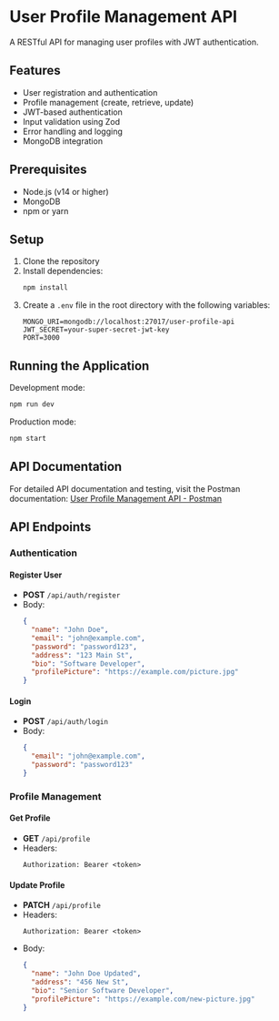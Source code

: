 # User Profile Management API

A RESTful API for managing user profiles with JWT authentication.

## Features

- User registration and authentication
- Profile management (create, retrieve, update)
- JWT-based authentication
- Input validation using Zod
- Error handling and logging
- MongoDB integration

## Prerequisites

- Node.js (v14 or higher)
- MongoDB
- npm or yarn

## Setup

1. Clone the repository
2. Install dependencies:
   ```bash
   npm install
   ```
3. Create a `.env` file in the root directory with the following variables:
   ```
   MONGO_URI=mongodb://localhost:27017/user-profile-api
   JWT_SECRET=your-super-secret-jwt-key
   PORT=3000
   ```

## Running the Application

Development mode:
```bash
npm run dev
```

Production mode:
```bash
npm start
```

## API Documentation

For detailed API documentation and testing, visit the Postman documentation:
[User Profile Management API - Postman](https://documenter.getpostman.com/view/42804519/2sB2cRCPSQ)

## API Endpoints

### Authentication

#### Register User
- **POST** `/api/auth/register`
- Body:
  ```json
  {
    "name": "John Doe",
    "email": "john@example.com",
    "password": "password123",
    "address": "123 Main St",
    "bio": "Software Developer",
    "profilePicture": "https://example.com/picture.jpg"
  }
  ```

#### Login
- **POST** `/api/auth/login`
- Body:
  ```json
  {
    "email": "john@example.com",
    "password": "password123"
  }
  ```

### Profile Management

#### Get Profile
- **GET** `/api/profile`
- Headers:
  ```
  Authorization: Bearer <token>
  ```

#### Update Profile
- **PATCH** `/api/profile`
- Headers:
  ```
  Authorization: Bearer <token>
  ```
- Body:
  ```json
  {
    "name": "John Doe Updated",
    "address": "456 New St",
    "bio": "Senior Software Developer",
    "profilePicture": "https://example.com/new-picture.jpg"
  }
  ```

